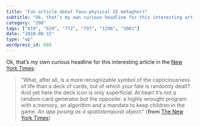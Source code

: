 ```yaml
---
title: "Fun article about faux-physical UI metaphors"
subtitle: "Ok, that’s my own curious headline for this interesting article in the [New York Times](http://www.n..."
category: "298"
tags: ["619", "629", "772", "797", "1298", "2061"]
date: "2010-08-15"
type: "wp"
wordpress_id: 684
---
```

Ok, that’s my own curious headline for this interesting article in the [New York Times](http://www.nytimes.com/2010/08/15/magazine/15FOB-medium-t.html):
> “What, after all, is a more recognizable symbol of the capriciousness of life than a deck of cards, out of which your fate is randomly dealt? And yet here the deck icon is only superficial. At heart it’s not a random-card generator but the opposite: a highly wrought program with a memory, an algorithm and a mandate to keep children in the game. *An app posing as a spatiotemporal object*.” (**from** [The New York Times](http://www.nytimes.com/2010/08/15/magazine/15FOB-medium-t.html))